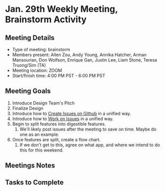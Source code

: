 # Jan. 29th Weekly Meeting, Brainstorm Activity

## Meeting Details

- Type of meeting: brainstorm
- Members present: Allen Zou, Andy Young, Annika Hatcher, Arman Mansourian, Don Wolfson, Enrique Gan, Justin Lee, Liam Stone, Teresa Truong/Sim (TA)
- Meeting location: ZOOM
- Start/finish time: 4:00 PM PST - 6:00 PM PST

## Meeting Goals

1) Introduce Design Team's Pitch
2) Finalize Design
3) Introduce how to [Create Issues on Github](https://github.com/DonaldWolfson/cse110-w21-group29/wiki/How-to-Post-an-Issue) in a unified way.
4) Introduce how to [Work on Issues](https://github.com/DonaldWolfson/cse110-w21-group29/wiki/How-to-Work-on-an-Issue) in a unified way.
5) Begin to split features into digestible features.
   1) We'll likely post issues after the meeting to save on time. Maybe do one as an example.
6) Once features are split, create a flow chart.
   1) If we don't get to this, agree on what app, and where we intend to do this for this weekend.

## Meetings Notes

## Tasks to Complete
